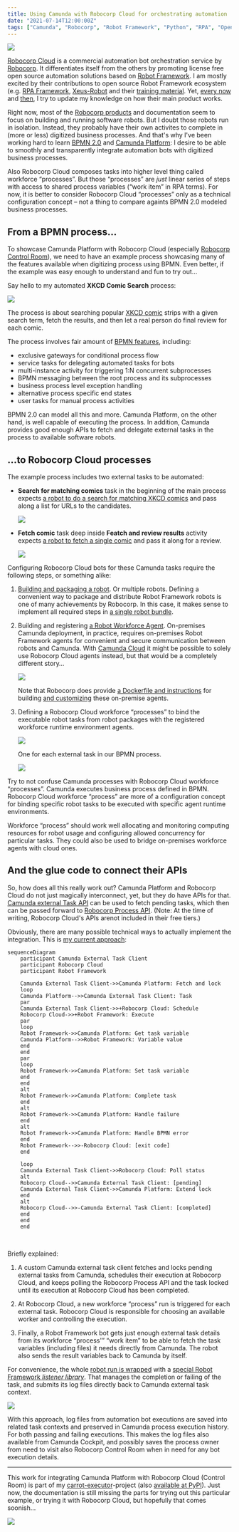 ```yaml
---
title: Using Camunda with Robocorp Cloud for orchestrating automation
date: "2021-07-14T12:00:00Z"
tags: ["Camunda", "Robocorp", "Robot Framework", "Python", "RPA", "Open Source"]
---
```


![](./robocloud-queue.png)

[Robocorp Cloud](https://robocorp.com/docs/robocorp-cloud/overview) is a commercial automation bot orchestration service by [Robocorp](https://robocorp.com/). It differentiates itself from the others by promoting license free open source automation solutions based on [Robot Framework](https://robotframework.org/). I am mostly excited by their contributions to open source Robot Framework ecosystem (e.g. [RPA Framework](https://rpaframework.org/), [Xeus-Robot](https://github.com/jupyter-xeus/xeus-robot) and their [training material](https://robocorp.com/docs/courses). Yet, [every now](https://datakurre.pandala.org/2020/07/camunda-robocloud/) and [then](https://datakurre.pandala.org/2020/07/camunda-run-robocloud-setup/), I try to update my knowledge on how their main product works.

Right now, most of the [Robocorp products](https://robocorp.com/docs/robocorp-cloud/overview) and documentation seem to focus on building and running software robots. But I doubt those robots run in isolation. Instead, they probably have their own activites to complete in (more or less) digitized business processes. And that's why I've been working hard to learn [BPMN 2.0](https://en.wikipedia.org/wiki/Business_Process_Model_and_Notation) and [Camunda Platform](https://camunda.com/products/camunda-platform/): I desire to be able to smoothly and transparently integrate automation bots with digitized business processes.

Also Robocorp Cloud composes tasks into higher level thing called workforce “processes”. But those “processes” are *just* linear series of steps with access to shared process variables (“work item” in RPA terms). For now, it is better to consider Robocorp Cloud “processes” only as a technical configuration concept – not a thing to compare againts BPMN 2.0 modeled business processes.


From a BPMN process…
--------------------

To showcase Camunda Platform with Robocorp Cloud (especially [Robocorp Control Room](https://robocorp.com/products/control-room/)), we need to have an example process showcasing many of the features available when digitizing process using BPMN. Even better, if the example was easy enough to understand and fun to try out…

Say hello to my automated **XKCD Comic Search** process:

![](./example-annotated.png)

The process is about searching popular [XKCD comic](https://xkcd.com/) strips with a given search term, fetch the results, and then let a real person do final review for each comic.

The process involves fair amount of [BPMN features](https://camunda.com/bpmn/), including:

* exclusive gateways for conditional process flow
* service tasks for delegating automated tasks for bots
* multi-instance activity for triggering 1:N concurrent subprocesses
* BPMN messaging between the root process and its subprocesses
* business process level exception handling
* alternative process specific end states
* user tasks for manual process activities

BPMN 2.0 can model all this and more. Camunda Platform, on the other hand, is well capable of executing the process. In addition, Camunda provides good enough APIs to fetch and delegate external tasks in the process to available software robots.


…to Robocorp Cloud processes
----------------------------

The example process includes two external tasks to be automated:

* **Search for matching comics** task in the beginning of the main process expects [a robot to do a search for matching XKCD comics](https://github.com/datakurre/carrot-executor/blob/6577d32c9c8eec66a949573c09fc83bc0cd582ec/robot/xkcd.robot#L26) and pass along a list for URLs to the candidates.

  ![](./example-search.png)
  <br/>

* **Fetch comic** task deep inside **Featch and review results** activity expects [a robot to fetch a single comic](https://github.com/datakurre/carrot-executor/blob/6577d32c9c8eec66a949573c09fc83bc0cd582ec/robot/xkcd.robot#L53) and pass it along for a review.

  ![](./example-fetch.png)
  <br/>

Configuring Robocorp Cloud bots for these Camunda tasks require the following steps, or something alike:

1. [Building and packaging a robot](https://robocorp.com/docs/setup/robot-structure). Or multiple robots. Defining a convenient way to package and distribute Robot Framework robots is one of many achievements by Robocorp. In this case, it makes sense to implement all required steps in [a single robot bundle](https://github.com/datakurre/carrot-executor/tree/main/robocloud/xkcd-bot/).

2. Building and registering [a Robot Workforce Agent](https://robocorp.com/docs/robocorp-cloud/robot-workforce). On-premises Camunda deployment, in practice, requires on-premises Robot Framework agents for convenient and secure communication between robots and Camunda. With [Camunda Cloud](https://camunda.com/products/cloud/) it might be possible to solely use Robocorp Cloud agents instead, but that would be a completely different story…

   ![](./robocloud-robots.png)

   Note that Robocorp does provide [a Dockerfile and instructions](https://robocorp.com/docs/robocorp-cloud/robot-workforce/setting-local-container) for building [and customizing](https://github.com/datakurre/carrot-executor/blob/6577d32c9c8eec66a949573c09fc83bc0cd582ec/robocloud/Dockerfile#L16) these on-premise agents.

3. Defining a Robocorp Cloud workforce “processes” to bind the executable robot tasks from robot packages with the registered workforce runtime environment agents.

   ![](./robocloud-search-process.png)

   One for each external task in our BPMN process.

   ![](./robocloud-download-process.png)

Try to not confuse Camunda processes with Robocorp Cloud workforce “processes”. Camunda executes business process defined in BPMN. Robocorp Cloud workforce “process” are more of a configuration concept for binding specific robot tasks to be executed with specific agent runtime environments.

Workforce “process” should work well allocating and monitoring computing resources for robot usage and configuring allowed concurrency for particular tasks. They could also be used to bridge on-premises workforce agents with cloud ones.


And the glue code to connect their APIs
---------------------------------------

So, how does all this really work out? Camunda Platform and Robocorp Cloud do not just magically interconnect, yet, but they do have APIs for that. [Camunda external Task API](https://docs.camunda.org/manual/latest/reference/rest/external-task/) can be used to fetch pending tasks, which then can be passed forward to [Robocorp Process API](https://robocorp.com/docs/robocorp-cloud/api/process-api). (Note: At the time of writing, Robocorp Cloud's APIs arenot included in their free tiers.)

Obviously, there are many possible technical ways to actually implement the integration. This is [my current approach](https://pypi.org/project/carrot-executor/):

```mermaid
sequenceDiagram
    participant Camunda External Task Client
    participant Robocorp Cloud
    participant Robot Framework

    Camunda External Task Client->>Camunda Platform: Fetch and lock
    loop
    Camunda Platform-->>Camunda External Task Client: Task
    par
    Camunda External Task Client->>+Robocorp Cloud: Schedule
    Robocorp Cloud->>+Robot Framework: Execute
    par
    loop
    Robot Framework->>Camunda Platform: Get task variable
    Camunda Platform-->>Robot Framework: Variable value
    end
    end
    par
    loop
    Robot Framework->>Camunda Platform: Set task variable
    end
    end
    alt
    Robot Framework->>Camunda Platform: Complete task
    end
    alt
    Robot Framework->>Camunda Platform: Handle failure
    end
    alt
    Robot Framework->>Camunda Platform: Handle BPMN error
    end
    Robot Framework-->>-Robocorp Cloud: [exit code]
    end

    loop 
    Camunda External Task Client->>Robocorp Cloud: Poll status
    alt
    Robocorp Cloud-->>Camunda External Task Client: [pending]
    Camunda External Task Client->>Camunda Platform: Extend lock
    end
    alt
    Robocorp Cloud-->>-Camunda External Task Client: [completed]
    end
    end
    end
```
<br/>

Briefly explained:

1. A custom Camunda external task client fetches and locks pending external tasks from Camunda, schedules their execution at Robocorp Cloud, and keeps polling the Robocorp Process API and the task locked until its execution at Robocorp Cloud has been completed.

2. At Robocorp Cloud, a new workforce “process” run is triggered for each external task. Robocorp Cloud is responsible for choosing an available worker and controlling the execution.

3. Finally, a Robot Framework bot gets just enough external task details from its workforce “process'” “work item” to be able to fetch the task variables (including files) it needs directly from Camunda. The robot also sends the result variables back to Camunda by itself.

For convenience, the whole [robot run is wrapped](https://github.com/datakurre/carrot-executor/blob/6577d32c9c8eec66a949573c09fc83bc0cd582ec/robocloud/xkcd-bot/robot.yaml#L12) with a [special Robot Framework *listener library*](https://github.com/datakurre/carrot-executor/blob/main/lib/CamundaListener.py). That manages the completion or failing of the task, and submits its log files directly back to Camunda external task context.

![](./camunda-log.png)

With this approach, log files from automation bot executions are saved into related task contexts and preserved in Camunda process execution history. For both passing and failing executions. This makes the log files also available from Camunda Cockpit, and possibly saves the process owner from need to visit also Robocorp Control Room when in need for any bot execution details.

---

This work for integrating Camunda Platform with Robocorp Cloud (Control Room) is part of my [carrot-executor](https://github.com/datakurre/carrot-executor)-project (also [available at PyPI](https://pypi.org/project/carrot-executor/)). Just now, the documentation is still missing the parts for trying out this particular example, or trying it with Robocorp Cloud, but hopefully that comes soonish…

![](./robocloud-execution.gif)

